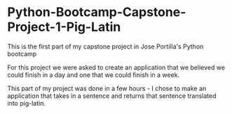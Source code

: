 # Python-Bootcamp-Capstone-Project-1-Pig-Latin
This is the first part of my capstone project in Jose Portilla's Python bootcamp

For this project we were asked to create an application that we believed we could finish in a day and one that we could finish in a week. 

This part of my project was done in a few hours - I chose to make an application that takes in a sentence and returns that sentence translated into pig-latin. 
